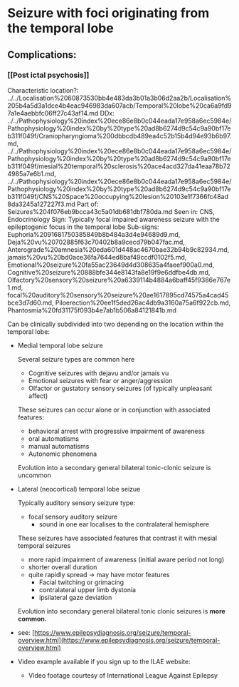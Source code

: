 # Seizure with foci originating from the temporal lobe 
## Complications:
### [[Post ictal psychosis]]

Characteristic location?: ../../Localisation%2060873530bb4e483da3b01a3b06d2aa2b/Localisation%205b4a5d3a1dce4b4eac946983da607acb/Temporal%20lobe%20ca6a9fd97a1e4aebbfc06ff27c43af14.md
DDx: ../../Pathophysiology%20index%20ece86e8b0c044eada17e958a6ec5984e/Pathophysiology%20index%20by%20type%20ad8b6274d9c54c9a90bf17eb311f049f/Craniopharyngioma%200dbbcdb489ea4c52b15b4d94e93b6b97.md, ../../Pathophysiology%20index%20ece86e8b0c044eada17e958a6ec5984e/Pathophysiology%20index%20by%20type%20ad8b6274d9c54c9a90bf17eb311f049f/mesial%20temporal%20sclerosis%20ace4acd327da41eaa78b724985a7e6b1.md, ../../Pathophysiology%20index%20ece86e8b0c044eada17e958a6ec5984e/Pathophysiology%20index%20by%20type%20ad8b6274d9c54c9a90bf17eb311f049f/CNS%20Space%20occupying%20lesion%20103e1f7366fc48ad8da3245a127227f3.md
Part of: Seizures%204f076eb9bcca43c5a01db681dbf780da.md
Seen in: CNS, Endocrinology
Sign: Typically focal impaired awareness seizure with the epileptogenic focus in the temporal lobe
Sub-signs: Euphoria%2091681750385849b8b484a3d4e94689d9.md, Deja%20vu%20702885f63c70402b8a9cecd79b047fac.md, Anterograde%20amnesia%20eda601d448ac4670bae32b94b9c82934.md, jamais%20vu%20bd0ace36fa7644ed8baf49ccdf0102f5.md, Emotional%20seizure%20fa55ac23649d4d308635a4faeef900a0.md, Cognitive%20seizure%20888bfe344e8143fa8e19f9e6ddfbe4db.md, Olfactory%20sensory%20seizure%20a6339114b4884a6baff45f9386e767e1.md, focal%20auditory%20sensory%20seizure%20ae1617895cd74575a4cad45bce3d7d60.md, Piloerection%20ee1f5ded26ac4db9a3160a75a6f922cb.md, Phantosmia%20fd31175f093b4e7ab1b506a84121841b.md

Can be clinically subdivided into two depending on the location within the temporal lobe:

- Medial temporal lobe seizure

    Several seizure types are common here

    - Cognitive seizures with dejavu and/or jamais vu
    - Emotional seizures with fear or anger/aggression
    - Olfactor or gustatory sensory seizures (of typically unpleasant affect)

    These seizures can occur alone or in conjunction with associated features:

    - behavioral arrest with progressive impairment of awareness
    - oral automatisms
    - manual automatisms
    - Autonomic phenomena

    Evolution into a secondary general bilateral tonic-clonic seizure is uncommon

- Lateral (neocortical) temporal lobe seizue

    Typically auditory sensory seizure type:

    - focal sensory auditory seizure
        - sound in one ear localises to the contralateral hemisphere

    These seizures have associated features that contrast it with mesial temporal seizures

    - more rapid impairment of awareness (initial aware period not long)
    - shorter overall duration
    - quite rapidly spread → may have motor features
        - Facial twitching or grimacing
        - contralateral upper limb dystonia
        - ipsilateral gaze deviation

    Evolution into secondary general bilateral tonic clonic seizures is **more common.**

- see: [https://www.epilepsydiagnosis.org/seizure/temporal-overview.html](https://www.epilepsydiagnosis.org/seizure/temporal-overview.html)
- Video example available if you sign up to the ILAE website:
    - Video footage courtesy of International League Against Epilepsy
